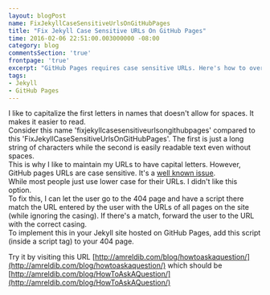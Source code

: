 ```yaml
---
layout: blogPost
name: FixJekyllCaseSensitiveUrlsOnGitHubPages
title: "Fix Jekyll Case Sensitive URLs On GitHub Pages"
time: 2016-02-06 22:51:00.003000000 -08:00
category: blog
commentsSection: 'true'
frontpage: 'true'
excerpt: "GitHub Pages requires case sensitive URLs. Here's how to overcome this problem and avoid 404s for your Jekyll site hosted there."
tags: 
- Jekyll
- GitHub Pages
---
```


I like to capitalize the first letters in names that doesn't allow for spaces. It makes it easier to read.  
Consider this name 'fixjekyllcasesensitiveurlsongithubpages' compared to this 'FixJekyllCaseSensitiveUrlsOnGitHubPages'. The first is just a long string of characters while the second is easily readable text even without spaces.  
This is why I like to maintain my URLs to have capital letters. However, GitHub pages URLs are case sensitive. It's a [well known issue](http://stackoverflow.com/questions/25815954/make-github-pages-case-insensitive).  
While most people just use lower case for their URLs. I didn't like this option.  
To fix this, I can let the user go to the 404 page and have a script there match the URL entered by the user with the URLs of all pages on the site (while ignoring the casing). If there's a match, forward the user to the URL with the correct casing.  
To implement this in your Jekyll site hosted on GitHub Pages, add this script (inside a script tag) to your 404 page.  
  
<script src="https://gist.github.com/AmrEldib/81a4660fe00da8f11956.js"></script>
  
  
Try it by visiting this URL [http://amreldib.com/blog/howtoaskaquestion/](http://amreldib.com/blog/howtoaskaquestion/) which should be [http://amreldib.com/blog/HowToAskAQuestion/](http://amreldib.com/blog/HowToAskAQuestion/)  
